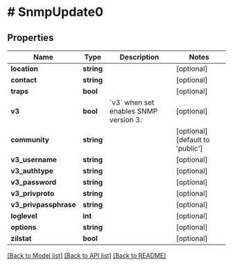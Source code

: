 # # SnmpUpdate0

## Properties

Name | Type | Description | Notes
------------ | ------------- | ------------- | -------------
**location** | **string** |  | [optional]
**contact** | **string** |  | [optional]
**traps** | **bool** |  | [optional]
**v3** | **bool** | &#x60;v3&#x60; when set enables SNMP version 3. | [optional]
**community** | **string** |  | [optional] [default to 'public']
**v3_username** | **string** |  | [optional]
**v3_authtype** | **string** |  | [optional]
**v3_password** | **string** |  | [optional]
**v3_privproto** | **string** |  | [optional]
**v3_privpassphrase** | **string** |  | [optional]
**loglevel** | **int** |  | [optional]
**options** | **string** |  | [optional]
**zilstat** | **bool** |  | [optional]

[[Back to Model list]](../../README.md#models) [[Back to API list]](../../README.md#endpoints) [[Back to README]](../../README.md)
